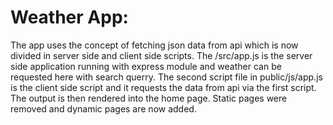 # Weather App: 
The app uses the concept of fetching json data from api which is now divided in server side and client side scripts. 
The /src/app.js is the server side application running with express module and weather can be requested here with search querry.
    The second script file in public/js/app.js is the client side script and it requests the data from api via the first script. The output is then rendered into the home page.
    Static pages were removed and dynamic pages are now added.
